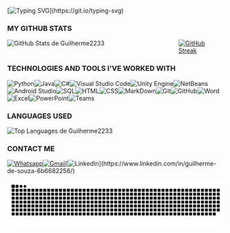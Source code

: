 
[![Typing SVG](https://readme-typing-svg.herokuapp.com?font=Fira+Code&weight=300&size=50&duration=4000&pause=1000&color=3B4ADF&center=true&vCenter=true&random=false&width=1000&lines=HELLO+I'M+GUILHERME🖐️;+AND+THIS+IS+MY+PORTFOLIO!!;)](https://git.io/typing-svg)

### MY GITHUB STATS

<div style="display: flex; justify-content: space-between;">
    <img src="https://github-readme-stats.vercel.app/api?username=Guilherme2233&title_color=3B4ADF&bg_color=000000&text_color=F2F2F2&icon_color=3B4ADF&border_color=F2F2F2&show_icons=true" alt="GitHub Stats de Guilherme2233" width="405" ><a href="https://git.io/streak-stats"><img src="https://github-readme-streak-stats-eta-tawny.vercel.app?user=Guilherme2233&card_width=370&card_height=150&background=000000&sideNums=F2F2F2&currStreakNum=F2F2F2&ring=3B4ADF&fire=069EC0&sideLabels=F2F2F2&currStreakLabel=F2F2F2&dates=F2F2F2" alt="GitHub Streak" /></a>
</div>


### TECHNOLOGIES AND TOOLS I'VE WORKED WITH

![Python](https://img.shields.io/badge/Python-3776AB?style=for-the-badge&logo=python&logoColor=white)![Java](https://img.shields.io/badge/Java-ED8B00?style=for-the-badge&logo=openjdk&logoColor=white)![C#](https://img.shields.io/badge/C%23-239120?style=for-the-badge&logo=c-sharp&logoColor=white)![Visual Studio Code](https://img.shields.io/badge/Visual_Studio_Code-0078D4?style=for-the-badge&logo=visual%20studio%20code&logoColor=white)![Unity Engine](https://img.shields.io/badge/Unity_Engine-100000?style=for-the-badge&logo=unity&logoColor=white)![NetBeans](https://img.shields.io/badge/apache%20netbeans-1B6AC6?style=for-the-badge&logo=apache%20netbeans%20IDE&logoColor=white)![Android Studio](https://img.shields.io/badge/Android_Studio-3DDC84?style=for-the-badge&logo=android-studio&logoColor=white)![SQL](https://img.shields.io/badge/MySQL-005C84?style=for-the-badge&logo=mysql&logoColor=white)![HTML](https://img.shields.io/badge/HTML5-E34F26?style=for-the-badge&logo=html5&logoColor=white)![CSS](https://img.shields.io/badge/CSS3-1572B6?style=for-the-badge&logo=css3&logoColor=white)![MarkDown](https://img.shields.io/badge/Markdown-000000?style=for-the-badge&logo=markdown&logoColor=white)![Git](https://img.shields.io/badge/GIT-E44C30?style=for-the-badge&logo=git&logoColor=white)![GitHub](https://img.shields.io/badge/GitHub-100000?style=for-the-badge&logo=github&logoColor=white)![Word](https://img.shields.io/badge/Microsoft_Word-2B579A?style=for-the-badge&logo=microsoft-word&logoColor=white)![Excel](https://img.shields.io/badge/Microsoft_Excel-217346?style=for-the-badge&logo=microsoft-excel&logoColor=white)![PowerPoint](https://img.shields.io/badge/Microsoft_PowerPoint-B7472A?style=for-the-badge&logo=microsoft-powerpoint&logoColor=white)![Teams](https://img.shields.io/badge/Microsoft_Teams-6264A7?style=for-the-badge&logo=microsoft-teams&logoColor=white
)


### LANGUAGES USED
<img src="https://github-readme-stats.vercel.app/api/top-langs/?username=Guilherme2233&title_color=3B4ADF&bg_color=000000&text_color=F2F2F2&show_icons=true&hide_border=false&border_color=F2F2F2&layout=compact" alt="Top Languages de Guilherme2233" he>


### CONTACT ME
[![Whatsapp](https://img.shields.io/badge/WhatsApp-25D366?style=for-the-badge&logo=whatsapp&logoColor=white)](https://contate.me/guilherme_souza)[![Gmail](https://img.shields.io/badge/Email-D14836?style=for-the-badge&logo=gmail&logoColor=white)](mailto:guilhermesouzadev1@gmail.com)[![LinkedIn](https://img.shields.io/badge/LinkedIn-0077B5?style=for-the-badge&logo=linkedin&logoColor=white")](https://www.linkedin.com/in/guilherme-de-souza-6b6682256/)

<picture align="center">
  <source media="(prefers-color-scheme: dark)" srcset="https://raw.githubusercontent.com/Guilherme2233/Guilherme2233/output/github-contribution-grid-snake-dark.svg">
  <source media="(prefers-color-scheme: light)" srcset="https://raw.githubusercontent.com/Guilherme2233/Guilherme2233/output/github-contribution-grid-snake-dark.svg">
  <img align="left" alt="github contribution grid snake animation" src="https://raw.githubusercontent.com/Guilherme2233/Guilherme2233/output/github-contribution-grid-snake.svg">
</picture>






